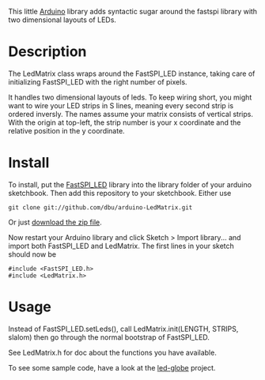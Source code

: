 This little [Arduino](http://www.arduino.cc/) library adds syntactic sugar around the fastspi library with two dimensional layouts of LEDs.

# Description

The LedMatrix class wraps around the FastSPI_LED instance, taking care of initializing FastSPI_LED
with the right number of pixels.

It handles two dimensional layouts of leds. To keep wiring short, you might want to wire your
LED strips in S lines, meaning every second strip is ordered inversly.
The names assume your matrix consists of vertical strips. With the origin at top-left,
the strip number is your x coordinate and the relative position in the y coordinate.

# Install

To install, put the [FastSPI_LED](http://code.google.com/p/fastspi/) library into the library folder of your arduino sketchbook.
Then add this repository to your sketchbook. Either use

    git clone git://github.com/dbu/arduino-LedMatrix.git

Or just <a href="https://github.com/dbu/arduino-LedMatrix/zipball/master">download the zip file</a>.

Now restart your Arduino library and click Sketch > Import library... and import both FastSPI_LED and LedMatrix.
The first lines in your sketch should now be

    #include <FastSPI_LED.h>
    #include <LedMatrix.h>

# Usage

Instead of FastSPI_LED.setLeds(), call LedMatrix.init(LENGTH, STRIPS, slalom)
then go through the normal bootstrap of FastSPI_LED.

See LedMatrix.h for doc about the functions you have available.

To see some sample code, have a look at the [led-globe](https://github.com/dbu/arduino-led-globe) project.